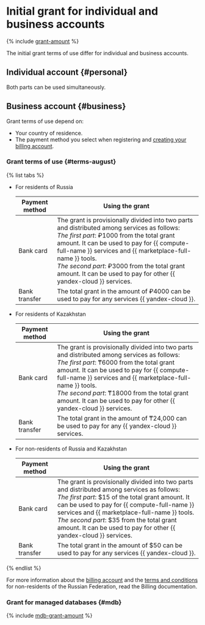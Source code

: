 # Initial grant for individual and business accounts

{% include [grant-amount](_includes/grant-amount.md) %}

The initial grant terms of use differ for individual and business accounts.

## Individual account {#personal}



Both parts can be used simultaneously.

## Business account {#business}

Grant terms of use depend on:
* Your country of residence.
* The payment method you select when registering and [creating your billing account](../billing/quickstart/index.md).

### Grant terms of use {#terms-august}

{% list tabs %}

- For residents of Russia

   | Payment method | Using the grant |
   --- | ---
   | Bank card | The grant is provisionally divided into two parts and distributed among services as follows:<br>_The first part_: ₽1000 from the total grant amount. It can be used to pay for {{ compute-full-name }} services and {{ marketplace-full-name }} tools.<br>_The second part_: ₽3000 from the total grant amount. It can be used to pay for other {{ yandex-cloud }} services. |
   | Bank transfer | The total grant in the amount of ₽4000 can be used to pay for any services {{ yandex-cloud }}. |

- For residents of Kazakhstan

   | Payment method | Using the grant |
   --- | ---
   | Bank card | The grant is provisionally divided into two parts and distributed among services as follows:<br>_The first part_: ₸6000 from the total grant amount. It can be used to pay for {{ compute-full-name }} services and {{ marketplace-full-name }} tools.<br>_The second part_: ₸18000 from the total grant amount. It can be used to pay for other {{ yandex-cloud }} services. |
   | Bank transfer | The total grant in the amount of ₸24,000 can be used to pay for any {{ yandex-cloud }} services. |

- For non-residents of Russia and Kazakhstan

   | Payment method | Using the grant |
   --- | ---
   | Bank card | The grant is provisionally divided into two parts and distributed among services as follows:<br>_The first part_: $15 of the total grant amount. It can be used to pay for {{ compute-full-name }} services and {{ marketplace-full-name }} tools.<br>_The second part_: $35 from the total grant amount. It can be used to pay for other {{ yandex-cloud }} services. |
   | Bank transfer | The total grant in the amount of $50 can be used to pay for any services {{ yandex-cloud }}. |

{% endlist %}

For more information about the [billing account](../billing/concepts/billing-account.md) and the [terms and conditions](../billing/qa/non-resident.md) for non-residents of the Russian Federation, read the Billing documentation.

### Grant for managed databases {#mdb}

{% include [mdb-grant-amount](_includes/mdb-grant-amount.md) %}
